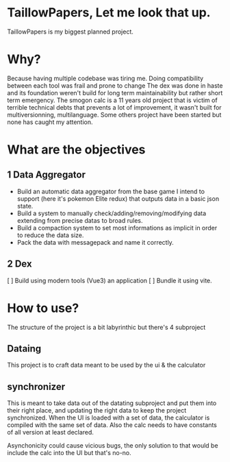 # TaillowPapers, Let me look that up.
TaillowPapers is my biggest planned project.

# Why?
Because having multiple codebase was tiring me. Doing compatibility between each tool was frail and prone to change
The dex was done in haste and its foundation weren't build for long term maintainability but rather short term emergency.
The smogon calc is a 11 years old project that is victim of terrible technical debts that prevents a lot of improvement, it wasn't built for multiversionning, multilanguage.
Some others project have been started but none has caught my attention.

# What are the objectives
## 1 Data Aggregator
- Build an automatic data aggregator from the base game I intend to support (here it's pokemon Elite redux) that outputs data in a basic json state.
- Build a system to manually check/adding/removing/modifying data extending from precise datas to broad rules.
- Build a compaction system to set most informations as implicit in order to reduce the data size.
- Pack the data with messagepack and name it correctly.
## 2 Dex
[ ] Build using modern tools (Vue3) an application
[ ] Bundle it using vite.

# How to use?
The structure of the project is a bit labyrinthic but there's 4 subproject

## Dataing
This project is to craft data meant to be used by the ui & the calculator

## synchronizer
This is meant to take data out of the datating subproject and put them into their right place, and updating the right data
to keep the project synchronized. When the UI is loaded with a set of data, the calculator is compiled with the same set of data.
Also the calc needs to have constants of all version at least declared.

Asynchonicity could cause vicious bugs, the only solution to that would be include the calc into the UI but that's no-no.